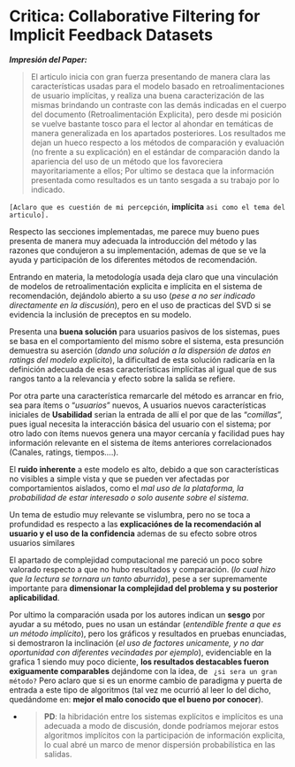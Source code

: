 # **Critica: Collaborative Filtering for Implicit Feedback Datasets**

_**Impresión del Paper:**_ 

> El articulo inicia con gran fuerza presentando de manera clara las características usadas para el modelo basado en retroalimentaciones de usuario implícitas, y realiza una buena caracterización de las mismas brindando un contraste con las demás indicadas en el cuerpo del documento (Retroalimentación Explicita), pero desde mi posición se vuelve bastante tosco para el lector al ahondar en temáticas de manera generalizada en los apartados posteriores. Los resultados me dejan un hueco respecto a los métodos de comparación y evaluación (no frente a su explicación) en el estándar de comparación dando la apariencia del uso de un método que los favoreciera mayoritariamente a ellos; Por ultimo se destaca que la información presentada como resultados es un tanto sesgada a su trabajo por lo indicado.

```[Aclaro que es cuestión de mi percepción```, **implícita** ```asi como el tema del articulo].```

Respecto las secciones implementadas, me parece muy bueno pues presenta de manera muy adecuada la introducción del método y las razones que condujeron a su implementación, ademas de que se ve la  ayuda y participación de los diferentes métodos de recomendación.

Entrando en materia, la metodología usada deja claro que una vinculación de modelos de retroalimentación explicita e implícita en el sistema de recomendación, dejándolo abierto a su uso (_pese a no ser indicado directamente en la discusión_), pero en el uso de practicas del SVD si se evidencia la inclusión de preceptos en su modelo.

Presenta una **buena solución** para usuarios pasivos de los sistemas, pues se basa en el comportamiento del mismo sobre el sistema, esta presunción demuestra su aserción (_dando una solución a la dispersión de datos en ratings del modelo explicito_), la dificultad de esta solución radicaría en la definición adecuada de esas características implícitas al igual que de sus rangos tanto a la relevancia y efecto sobre la salida se refiere.

Por otra parte una característica remarcarle del método es arrancar en frio, sea para ítems o “_usuarios_” nuevos, A usuarios nuevos características iniciales de **Usabilidad** serian la entrada de allí el por que de las “_comillas_”, pues igual necesita la interacción básica del usuario con el sistema; por otro lado con ítems nuevos genera una mayor cercanía y facilidad pues hay información relevante en el sistema de ítems anteriores correlacionados (Canales, ratings, tiempos….).

El **ruido inherente** a este modelo es alto, debido a que son características no visibles a simple vista y que se pueden ver afectadas por comportamientos aislados, como el _mal uso de la plataforma, la probabilidad de estar interesado o solo ausente sobre el sistema_.

Un tema de estudio muy relevante se vislumbra, pero no se toca a profundidad es respecto a las **explicaciónes de la recomendación al usuario y el uso de la confidencia** ademas de su efecto sobre otros usuarios similares

El apartado de complejidad computacional me pareció un poco sobre valorado respecto a que no hubo resultados y comparación. (_lo cual hizo que la lectura se tornara un tanto aburrida_), pese a ser supremamente importante para **dimensionar la complejidad del problema y su posterior aplicabilidad**.

Por ultimo la comparación usada por los autores indican un **sesgo** por ayudar a su método, pues no usan un estándar (_entendible frente a que es un método implícito_), pero los gráficos y resultados en pruebas enunciadas, si demostraron la inclinación (_el uso de factores unicamente, y no dar oportunidad con diferentes vecindades por ejemplo_), evidenciable en la grafica 1 siendo muy poco diciente, **los resultados destacables fueron exiguamente comparables** dejándome con la idea, de ```
¿si sera un gran método?``` Pero aclaro que si es un enorme cambio de paradigma y puerta de entrada a este tipo de algoritmos (tal vez me ocurrió al leer lo del dicho, quedándome en: **mejor el malo conocido que el bueno por conocer**).

* > **PD**: la hibridación entre los sistemas explícitos e implícitos es una adecuada a modo de discusión, donde podríamos mejorar estos algoritmos implícitos con la participación de información explicita, lo cual abré un marco de menor dispersión probabilística en las salidas.